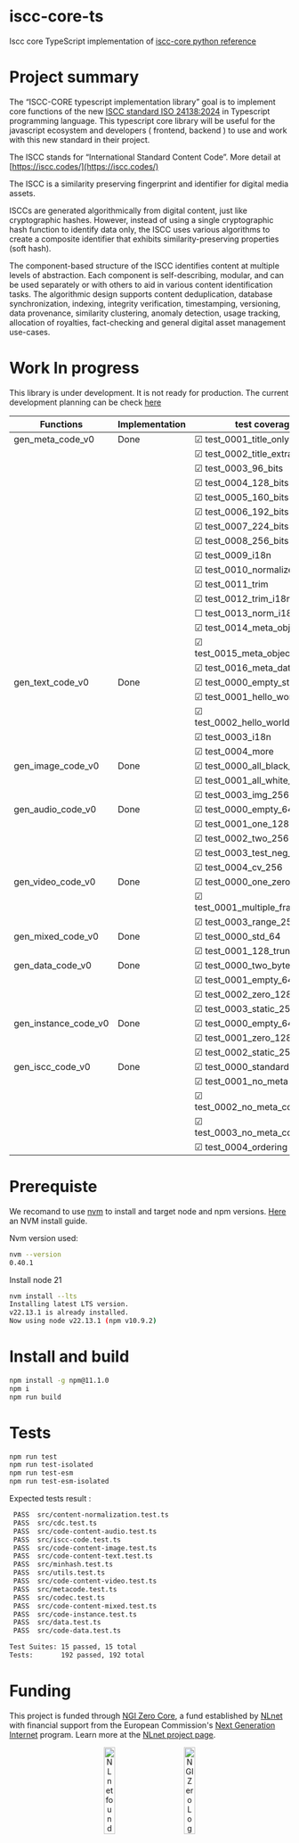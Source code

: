# iscc-core-ts
Iscc core TypeScript implementation of [iscc-core python reference](https://github.com/iscc/iscc-core)

# Project summary

The “ISCC-CORE typescript implementation library” goal is to implement core functions of the new [ISCC standard ISO 24138:2024](https://www.iso.org/fr/standard/77899.html) in Typescript programming language.
This typescript core library will be useful for the javascript ecosystem and developers ( frontend, backend ) to use and work with this new standard in their project.

The ISCC stands for “International Standard Content Code”. More detail at [https://iscc.codes/](https://iscc.codes/)

The ISCC is a similarity preserving fingerprint and identifier for digital media assets.

ISCCs are generated algorithmically from digital content, just like cryptographic hashes. However, instead of using a single cryptographic hash function to identify data only, the ISCC uses various algorithms to create a composite identifier that exhibits similarity-preserving properties (soft hash).

The component-based structure of the ISCC identifies content at multiple levels of abstraction. Each component is self-describing, modular, and can be used separately or with others to aid in various content identification tasks. The algorithmic design supports content deduplication, database synchronization, indexing, integrity verification, timestamping, versioning, data provenance, similarity clustering, anomaly detection, usage tracking, allocation of royalties, fact-checking and general digital asset management use-cases.

# Work In progress

This library is under development. It is not ready for production. The current development planning can be check [here](https://github.com/users/branciard/projects/1)

| Functions  | Implementation  | test coverage
| ---------- | --------------  | -------- |
| gen_meta_code_v0   | Done    | &#x2611; test_0001_title_only
|                    |         | &#x2611; test_0002_title_extra
|                    |         | &#x2611; test_0003_96_bits
|                    |         | &#x2611; test_0004_128_bits
|                    |         | &#x2611; test_0005_160_bits
|                    |         | &#x2611; test_0006_192_bits
|                    |         | &#x2611; test_0007_224_bits
|                    |         | &#x2611; test_0008_256_bits
|                    |         | &#x2611; test_0009_i18n
|                    |         | &#x2611; test_0010_normalizeation
|                    |         | &#x2611; test_0011_trim
|                    |         | &#x2611; test_0012_trim_i18n
|                    |         | &#x2610; test_0013_norm_i18n_256
|                    |         | &#x2611; test_0014_meta_object_json
|                    |         | &#x2611; test_0015_meta_object_json_ld
|                    |         | &#x2611; test_0016_meta_data_url
| gen_text_code_v0   |  Done   | &#x2611; test_0000_empty_str
|                    |         | &#x2611; test_0001_hello_world
|                    |         | &#x2611; test_0002_hello_world_256_bits
|                    |         | &#x2611; test_0003_i18n
|                    |         | &#x2611; test_0004_more    
| gen_image_code_v0  |  Done   | &#x2611; test_0000_all_black_64 
|                    |         | &#x2611; test_0001_all_white_128 
|                    |         | &#x2611; test_0003_img_256 
| gen_audio_code_v0  |  Done   | &#x2611; test_0000_empty_64
|                    |         | &#x2611; test_0001_one_128 
|                    |         | &#x2611; test_0002_two_256
|                    |         | &#x2611; test_0003_test_neg_256
|                    |         | &#x2611; test_0004_cv_256
| gen_video_code_v0  |  Done   | &#x2611; test_0000_one_zero_frame_64
|                    |         | &#x2611; test_0001_multiple_frames_128
|                    |         | &#x2611; test_0003_range_256
| gen_mixed_code_v0  |  Done   | &#x2611; test_0000_std_64
|                    |         | &#x2611; test_0001_128_truncated 
| gen_data_code_v0   |  Done   | &#x2611; test_0000_two_bytes_64
|                    |         | &#x2611; test_0001_empty_64
|                    |         | &#x2611; test_0002_zero_128
|                    |         | &#x2611; test_0003_static_256
| gen_instance_code_v0   |  Done   | &#x2611; test_0000_empty_64
|                    |         | &#x2611; test_0001_zero_128
|                    |         | &#x2611; test_0002_static_256
| gen_iscc_code_v0   |  Done   | &#x2611; test_0000_standard
|                    |         | &#x2611; test_0001_no_meta
|                    |         | &#x2611; test_0002_no_meta_content_256
|                    |         | &#x2611; test_0003_no_meta_content_128
|                    |         | &#x2611; test_0004_ordering



# Prerequiste

We recomand to use [nvm](https://github.com/nvm-sh/nvm) to install and target node and npm versions. [Here](https://www.freecodecamp.org/news/node-version-manager-nvm-install-guide/) an NVM install guide.

Nvm version used:
```sh
nvm --version
0.40.1
```
Install node 21 

```sh
nvm install --lts
Installing latest LTS version.
v22.13.1 is already installed.
Now using node v22.13.1 (npm v10.9.2)

```

# Install and build

```sh
npm install -g npm@11.1.0
npm i
npm run build
```

# Tests

```sh
npm run test
npm run test-isolated
npm run test-esm
npm run test-esm-isolated
```

Expected tests result :

```sh
 PASS  src/content-normalization.test.ts
 PASS  src/cdc.test.ts
 PASS  src/code-content-audio.test.ts
 PASS  src/iscc-code.test.ts
 PASS  src/code-content-image.test.ts
 PASS  src/code-content-text.test.ts
 PASS  src/minhash.test.ts
 PASS  src/utils.test.ts
 PASS  src/code-content-video.test.ts
 PASS  src/metacode.test.ts
 PASS  src/codec.test.ts
 PASS  src/code-content-mixed.test.ts
 PASS  src/code-instance.test.ts
 PASS  src/data.test.ts
 PASS  src/code-data.test.ts

Test Suites: 15 passed, 15 total
Tests:       192 passed, 192 total
```

# Funding

This project is funded through [NGI Zero Core](https://nlnet.nl/core), a fund established by [NLnet](https://nlnet.nl) with financial support from the European Commission's [Next Generation Internet](https://ngi.eu) program. Learn more at the [NLnet project page](https://nlnet.nl/project/ISCC-CORE-ts).

<p align="center">
  <a href="https://nlnet.nl"><img src="https://nlnet.nl/logo/banner.png" alt="NLnet foundation logo" width="20%" /></a>&nbsp;&nbsp;&nbsp;&nbsp;&nbsp;&nbsp;&nbsp;&nbsp;&nbsp;&nbsp;
  <a href="https://nlnet.nl/core"><img src="https://nlnet.nl/image/logos/NGI0_tag.svg" alt="NGI Zero Logo" width="20%" /></a>
</p>




